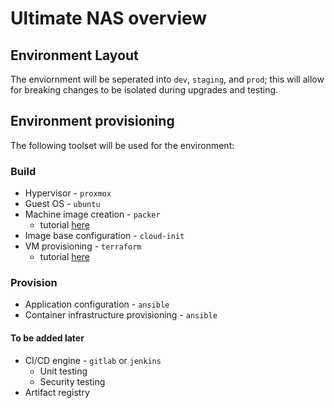 # Ultimate NAS overview

## Environment Layout

The enviornment will be seperated into `dev`, `staging`, and `prod`; this will allow for breaking changes to be isolated during upgrades and testing.

## Environment provisioning

The following toolset will be used for the environment:

### Build

- Hypervisor - `proxmox`
- Guest OS - `ubuntu`
- Machine image creation - `packer`
  - tutorial [here](https://www.youtube.com/watch?v=1nf3WOEFq1Y)
- Image base configuration - `cloud-init`
- VM provisioning - `terraform`
  - tutorial [here](https://www.youtube.com/watch?v=dvyeoDBUtsU)

### Provision

- Application configuration - `ansible`
- Container infrastructure provisioning - `ansible`

#### To be added later

- CI/CD engine - `gitlab` or `jenkins`
  - Unit testing
  - Security testing
- Artifact registry
